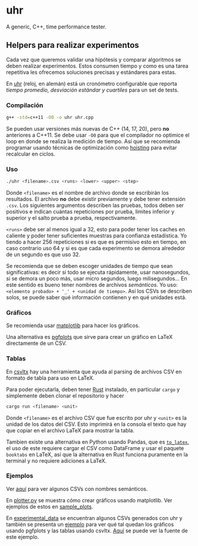 # uhr
A generic, C++, time performance tester.

## Helpers para realizar experimentos

Cada vez que queremos validar una hipótesis y comparar algoritmos se deben
realizar experimentos. Estos consumen tiempo y como es una tarea
repetitiva les ofrecemos soluciones precisas y estándares para estas.

En [uhr](./uhr.cpp) (reloj, en alemán) está un cronómetro configurable
que reporta _tiempo promedio, desviación estándar y cuartiles_ para un set de tests.

### Compilación

```bash
g++ -std=c++11 -O0 -o uhr uhr.cpp
```

Se pueden usar versiones más nuevas de C++ (14, 17, 20), pero **no** anteriores
a C++11. Se debe usar `-O0` para que el compilador no optimice el loop en
donde se realiza la medición de tiempo. Así que se recomienda programar
usando técnicas de optimización como [hoisting](https://en.wikipedia.org/wiki/Loop-invariant_code_motion)
para evitar recalcular en ciclos.

### Uso

```bash
./uhr <filename>.csv <runs> <lower> <upper> <step>
```

Donde `<filename>` es el nombre de archivo donde se escribirán los resultados.
El archivo **no** debe existir previamente y debe tener extensión `.csv`. Los
siguientes argumentos describen las pruebas, todos deben ser positivos e
indican cuántas repeticiones por prueba, límites inferior y superior y
el salto prueba a prueba, respectivamente.

`<runs>` debe ser al menos igual a 32, esto para poder tener
los caches en caliente y poder tener suficientes muestras para confianza
estadística. Yo tiendo a hacer 256 repeticiones si es que es permisivo esto
en tiempo, en caso contrario uso 64 y si es que cada experimento se demora
alrededor de un segundo es que uso 32.

Se recomienda que se deben escoger unidades de tiempo que sean significativas:
es decir si todo se ejecuta rápidamente, usar nanosegundos, si se demora un
poco más, usar micro segundos, luego milisegundos... En este sentido es bueno
tener nombres de archivos _semánticos_. Yo uso: `<elemento probado> + '_' + <unidad
de tiempo>`. Así los CSVs se describen solos, se puede saber qué información
contienen y en qué unidades está.

### Gráficos

Se recomienda usar [matplotlib](https://matplotlib.org) para hacer los gráficos.

Una alternativa es [pgfplots](https://ctan.org/pkg/pgfplots?lang=en) que sirve
para crear un gráfico en LaTeX directamente de un CSV.

### Tablas

En [csvltx](https://github.com/leonardlover/csvltx) hay una herramienta que
ayuda al parsing de archivos CSV en formato de tabla para uso en LaTeX.

Para poder ejecutarla, deben tener [Rust](https://www.rust-lang.org) instalado,
en particular `cargo` y simplemente deben clonar el repositorio y hacer
```bash
cargo run <filename> <unit>
```

Donde `<filename>` es el archivo CSV que fue escrito por uhr y `<unit>` es
la unidad de los datos del CSV. Esto imprimirá en la consola el texto que
hay que copiar en el archivo LaTeX para mostrar la tabla.

Tambien existe una alternativa en Python usando Pandas, que es
[`to_latex`](https://pandas.pydata.org/docs/reference/api/pandas.DataFrame.to_latex.html),
el uso de este requiere cargar el CSV como DataFrame y usar el paquete `booktabs`
en LaTeX, así que la alternativa en Rust funciona puramente en la terminal y no
requiere adiciones a LaTeX.

### Ejemplos

Ver [aquí](./experimental_data) para ver algunos CSVs con nombres semánticos.

En [plotter.py](./plotter.py) se muestra cómo crear gráficos usando matplotlib.
Ver ejemplos de estos en [sample_plots](./sample_plots).

En [experimental_data](./experimental_data) se encuentran algunos CSVs generados con
uhr y también se presenta un [ejemplo](./experimental_data/ejemplo/ejemplo.pdf) para ver qué tal
quedan los gráficos usando pgfplots y las tablas usando csvltx.
[Aquí](./experimental_data/ejemplo/ejemplo.tex) se puede ver la fuente de este ejemplo.
